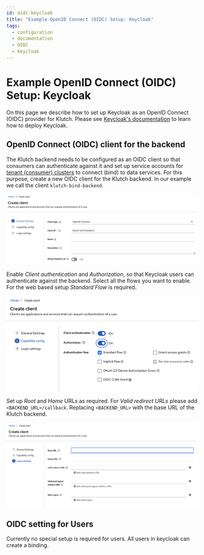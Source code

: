 ```yaml
---
id: oidc-keycloak
title: "Example OpenID Connect (OIDC) Setup: Keycloak"
tags:
  - configuration
  - documentation
  - OIDC
  - Keycloak
---
```


# Example OpenID Connect (OIDC) Setup: Keycloak

On this page we describe how to set up Keycloak as an OpenID Connect (OIDC) provider for Klutch.
Please see [Keycloak's documentation](https://www.keycloak.org/documentation) to learn how to deploy
Keycloak.

## OpenID Connect (OIDC) client for the backend

The Klutch backend needs to be configured as an OIDC client so that consumers can authenticate
against it and set up service accounts for [tenant (consumer) clusters](./setup-tenant-cluster.md)
to connect (bind) to data services. For this purpose, create a new OIDC client for the Klutch
backend. In our example we call the client `klutch-bind-backend`.

![step 1](<keycloak screenshots/Step 1.png>)

Enable _Client authentication_ and _Authorization_, so that Keycloak users can authenticate against
the backend. Select all the flows you want to enable. For the web based setup _Standard Flow_ is
required.

![step 2](<keycloak screenshots/Step 2.png>)

Set up _Root_ and _Home_ URLs as required. For _Valid redirect URLs_ please add
`<BACKEND_URL>/callback`. Replacing `<BACKEND_URL>` with the base URL of the Klutch backend.

![step 3](<keycloak screenshots/Step 3.png>)

## OIDC setting for Users

Currently no special setup is required for users. All users in keycloak can create a binding.
